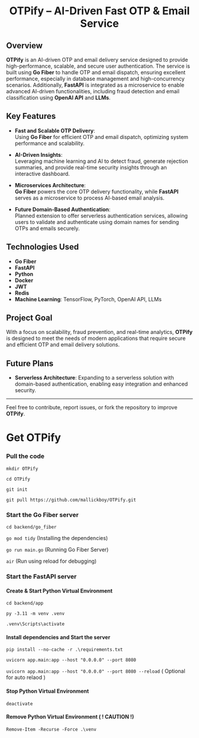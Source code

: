 <h1 align="center">
OTPify – AI-Driven Fast OTP & Email Service
</h1>
<!-- <h3 align="center">
A secure OTP and email delivery service built with Go Fiber, integrated with advanced AI/ML-based filtering using FastAPI to ensure accurate and reliable request processing.
</h3> -->

## Overview

**OTPify** is an AI-driven OTP and email delivery service designed to provide high-performance, scalable, and secure user authentication. The service is built using **Go Fiber** to handle OTP and email dispatch, ensuring excellent performance, especially in database management and high-concurrency scenarios. Additionally, **FastAPI** is integrated as a microservice to enable advanced AI-driven functionalities, including fraud detection and email classification using **OpenAI API** and **LLMs**.

## Key Features

- **Fast and Scalable OTP Delivery**:  
  Using **Go Fiber** for efficient OTP and email dispatch, optimizing system performance and scalability.
  
- **AI-Driven Insights**:  
  Leveraging machine learning and AI to detect fraud, generate rejection summaries, and provide real-time security insights through an interactive dashboard.
  
- **Microservices Architecture**:  
  **Go Fiber** powers the core OTP delivery functionality, while **FastAPI** serves as a microservice to process AI-based email analysis.
  
- **Future Domain-Based Authentication**:  
  Planned extension to offer serverless authentication services, allowing users to validate and authenticate using domain names for sending OTPs and emails securely.

## Technologies Used

- **Go Fiber**  
- **FastAPI**  
- **Python**  
- **Docker**  
- **JWT**  
- **Redis**  
- **Machine Learning**: TensorFlow, PyTorch, OpenAI API, LLMs

## Project Goal

With a focus on scalability, fraud prevention, and real-time analytics, **OTPify** is designed to meet the needs of modern applications that require secure and efficient OTP and email delivery solutions.

## Future Plans

- **Serverless Architecture**: Expanding to a serverless solution with domain-based authentication, enabling easy integration and enhanced security.

---

Feel free to contribute, report issues, or fork the repository to improve **OTPify**.

# Get OTPify

### Pull the code

``` mkdir OTPify  ```

``` cd OTPify ```

``` git init ```

``` git pull https://github.com/mallickboy/OTPify.git ```


### Start the Go Fiber server

``` cd backend/go_fiber ```

``` go mod tidy ```  (Installing the dependencies)

``` go run main.go ``` (Running Go Fiber Server)

``` air ``` (Run using reload for debugging)


### Start the FastAPI server

#### Create & Start Python Virtual Environment

``` cd backend/app ```

``` py -3.11 -m venv .venv ```

``` .venv\Scripts\activate ```

#### Install dependencies and Start the server
``` pip install --no-cache -r .\requirements.txt ```

``` uvicorn app.main:app --host "0.0.0.0" --port 8080 ```

``` uvicorn app.main:app --host "0.0.0.0" --port 8080 --reload ``` ( Optional for auto relaod )

#### Stop Python Virtual Environment

``` deactivate ```

#### Remove Python Virtual Environment ( ! CAUTION !)

``` Remove-Item -Recurse -Force .\venv ```
